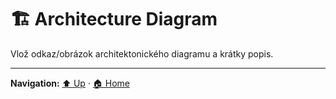 # 🏗️ Architecture Diagram

Vlož odkaz/obrázok architektonického diagramu a krátky popis.

---
**Navigation:** [⬆️ Up](./index.md) · [🏠 Home](../index.md)
